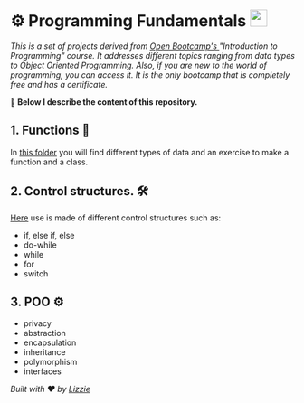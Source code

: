 # ⚙️ Programming Fundamentals <a href="https://campus.open-bootcamp.com/">  <img src="https://campus.open-bootcamp.com/logo192x192.png" width="30" ></a>

_This is a set of projects derived from <a href="https://campus.open-bootcamp.com/">Open Bootcamp's </a> "Introduction to Programming" course. It addresses different topics ranging from data types to Object Oriented Programming. Also, if you are new to the world of programming, you can access it. It is the only bootcamp that is completely free and has a certificate._

**🚀 Below I describe the content of this repository.**

## 1. Functions 🔧
In [this folder](https://github.com/LizzyLucas/ob-programming-fundamentals/tree/main/1.Functions) you will find different types of data and an exercise to make a function and a class.

## 2. Control structures. 🛠️
[Here](https://github.com/LizzyLucas/ob-programming-fundamentals/tree/main/2.Control%20Structures) use is made of different control structures such as:
* if, else if, else
* do-while
* while
* for
* switch

## 3. POO ⚙️
* privacy
* abstraction
* encapsulation
* inheritance
* polymorphism
* interfaces


_Built with ❤️ by [Lizzie](https://github.com/LizzyLucas)_
